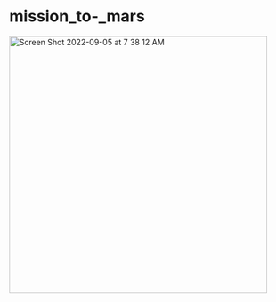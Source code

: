 # mission_to-_mars

<img width="463" alt="Screen Shot 2022-09-05 at 7 38 12 AM" src="https://user-images.githubusercontent.com/80330988/188440999-3fd203df-ff0d-4d8a-9b9c-dc99404a3de5.png">
